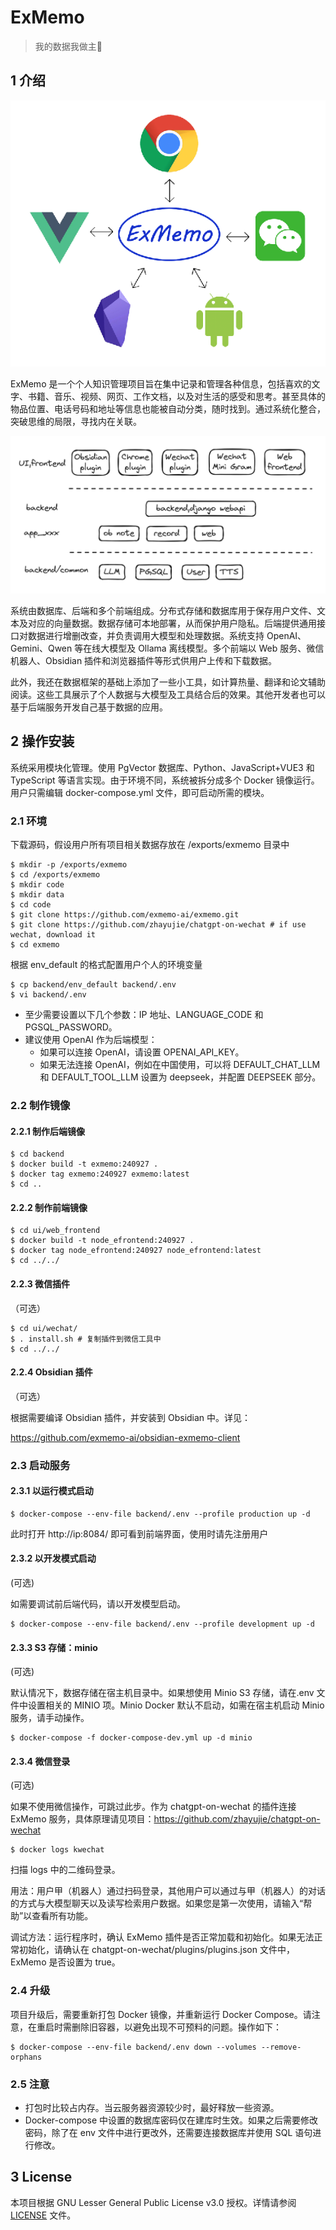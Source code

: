 # ExMemo

> 我的数据我做主🚀

## 1 介绍

![](./images/img1.png)

ExMemo 是一个个人知识管理项目旨在集中记录和管理各种信息，包括喜欢的文字、书籍、音乐、视频、网页、工作文档，以及对生活的感受和思考。甚至具体的物品位置、电话号码和地址等信息也能被自动分类，随时找到。通过系统化整合，突破思维的局限，寻找内在关联。

![](./images/img2.png)

系统由数据库、后端和多个前端组成。分布式存储和数据库用于保存用户文件、文本及对应的向量数据。数据存储可本地部署，从而保护用户隐私。后端提供通用接口对数据进行增删改查，并负责调用大模型和处理数据。系统支持 OpenAI、Gemini、Qwen 等在线大模型及 Ollama 离线模型。多个前端以 Web 服务、微信机器人、Obsidian 插件和浏览器插件等形式供用户上传和下载数据。

此外，我还在数据框架的基础上添加了一些小工具，如计算热量、翻译和论文辅助阅读。这些工具展示了个人数据与大模型及工具结合后的效果。其他开发者也可以基于后端服务开发自己基于数据的应用。

## 2 操作安装

系统采用模块化管理。使用 PgVector 数据库、Python、JavaScript+VUE3 和 TypeScript 等语言实现。由于环境不同，系统被拆分成多个 Docker 镜像运行。用户只需编辑 docker-compose.yml 文件，即可启动所需的模块。

### 2.1 环境

下载源码，假设用户所有项目相关数据存放在 /exports/exmemo 目录中

``` shell
$ mkdir -p /exports/exmemo
$ cd /exports/exmemo
$ mkdir code
$ mkdir data
$ cd code
$ git clone https://github.com/exmemo-ai/exmemo.git
$ git clone https://github.com/zhayujie/chatgpt-on-wechat # if use wechat, download it
$ cd exmemo
```

根据 env_default 的格式配置用户个人的环境变量

``` shell
$ cp backend/env_default backend/.env
$ vi backend/.env
```

* 至少需要设置以下几个参数：IP 地址、LANGUAGE_CODE 和 PGSQL_PASSWORD。
* 建议使用 OpenAI 作为后端模型：
	* 如果可以连接 OpenAI，请设置 OPENAI_API_KEY。
	* 如果无法连接 OpenAI，例如在中国使用，可以将 DEFAULT_CHAT_LLM 和 DEFAULT_TOOL_LLM 设置为 deepseek，并配置 DEEPSEEK 部分。

### 2.2 制作镜像

#### 2.2.1 制作后端镜像

``` shell
$ cd backend
$ docker build -t exmemo:240927 .
$ docker tag exmemo:240927 exmemo:latest
$ cd ..
```

#### 2.2.2 制作前端镜像

``` shell
$ cd ui/web_frontend
$ docker build -t node_efrontend:240927 .
$ docker tag node_efrontend:240927 node_efrontend:latest
$ cd ../../
```

#### 2.2.3 微信插件

（可选）

``` shell
$ cd ui/wechat/
$ . install.sh # 复制插件到微信工具中
$ cd ../../
```

#### 2.2.4 Obsidian 插件

（可选）

根据需要编译 Obsidian 插件，并安装到 Obsidian 中。详见：

https://github.com/exmemo-ai/obsidian-exmemo-client

### 2.3 启动服务

#### 2.3.1 以运行模式启动

```shell
$ docker-compose --env-file backend/.env --profile production up -d
```

此时打开 http://ip:8084/ 即可看到前端界面，使用时请先注册用户

#### 2.3.2 以开发模式启动

(可选)

如需要调试前后端代码，请以开发模型启动。

```shell
$ docker-compose --env-file backend/.env --profile development up -d
```

#### 2.3.3 S3 存储：minio

(可选)

默认情况下，数据存储在宿主机目录中。如果想使用 Minio S3 存储，请在.env 文件中设置相关的 MINIO 项。Minio Docker 默认不启动，如需在宿主机启动 Minio 服务，请手动操作。

```shell
$ docker-compose -f docker-compose-dev.yml up -d minio
```

#### 2.3.4 微信登录

(可选)

如果不使用微信操作，可跳过此步。作为 chatgpt-on-wechat 的插件连接 ExMemo 服务，具体原理请见项目：https://github.com/zhayujie/chatgpt-on-wechat

```shell
$ docker logs kwechat
```

扫描 logs 中的二维码登录。

用法：用户甲（机器人）通过扫码登录，其他用户可以通过与甲（机器人）的对话的方式与大模型聊天以及读写检索用户数据。如果您是第一次使用，请输入“帮助”以查看所有功能。

调试方法：运行程序时，确认 ExMemo 插件是否正常加载和初始化。如果无法正常初始化，请确认在 chatgpt-on-wechat/plugins/plugins.json 文件中，ExMemo 是否设置为 true。

### 2.4 升级

项目升级后，需要重新打包 Docker 镜像，并重新运行 Docker Compose。请注意，在重启时需删除旧容器，以避免出现不可预料的问题。操作如下：

```shell
$ docker-compose --env-file backend/.env down --volumes --remove-orphans
```

### 2.5 注意

* 打包时比较占内存。当云服务器资源较少时，最好释放一些资源。
* Docker-compose 中设置的数据库密码仅在建库时生效。如果之后需要修改密码，除了在 env 文件中进行更改外，还需要连接数据库并使用 SQL 语句进行修改。

## 3 License

本项目根据 GNU Lesser General Public License v3.0 授权。详情请参阅 [LICENSE](./LICENSE) 文件。
